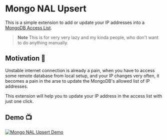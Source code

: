# Mongo NAL Upsert

This is a simple extension to add or update your IP addresses into a [MongoDB Access List](https://www.mongodb.com/docs/atlas/security/ip-access-list/).

> **Note**
> This is for very very lazy and my kinda people, who don't want to do anything manually.

## Motivation 🤔

Unstable internet connection is already a pain, when you have to access some remote database from local setup, and your IP changes very often, it becomes a pain in the arse to update the MongoDB's allowed list of IP addresses.

This extension will help you to update your IP address in the access list with just one click.

## Demo 📺

[![Mongo NAL Upsert Demo](https://s3.ap-south-1.amazonaws.com/shared.aashutosh.dev/mongo_nal.gif)](https://s3.ap-south-1.amazonaws.com/shared.aashutosh.dev/mongo_nal.gif?date=20220122)
